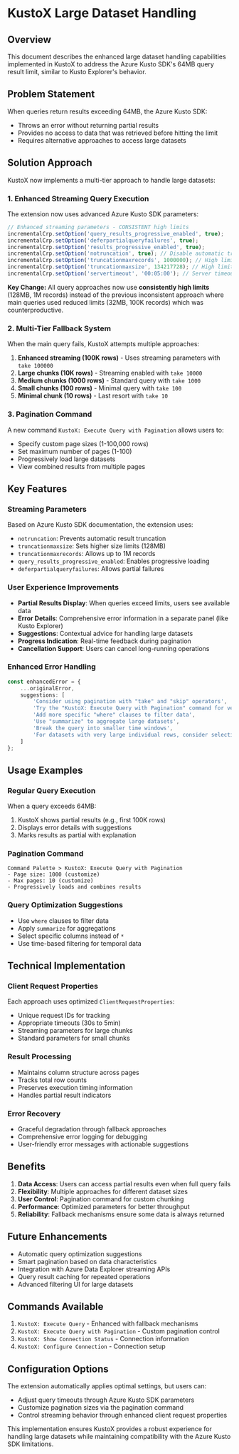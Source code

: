 # KustoX Large Dataset Handling

## Overview

This document describes the enhanced large dataset handling capabilities implemented in KustoX to address the Azure Kusto SDK's 64MB query result limit, similar to Kusto Explorer's behavior.

## Problem Statement

When queries return results exceeding 64MB, the Azure Kusto SDK:
- Throws an error without returning partial results
- Provides no access to data that was retrieved before hitting the limit
- Requires alternative approaches to access large datasets

## Solution Approach

KustoX now implements a multi-tier approach to handle large datasets:

### 1. Enhanced Streaming Query Execution

The extension now uses advanced Azure Kusto SDK parameters:

```typescript
// Enhanced streaming parameters - CONSISTENT high limits
incrementalCrp.setOption('query_results_progressive_enabled', true);
incrementalCrp.setOption('deferpartialqueryfailures', true);
incrementalCrp.setOption('results_progressive_enabled', true);
incrementalCrp.setOption('notruncation', true); // Disable automatic truncation
incrementalCrp.setOption('truncationmaxrecords', 1000000); // High limit - 1M records
incrementalCrp.setOption('truncationmaxsize', 134217728); // High limit - 128 MB
incrementalCrp.setOption('servertimeout', '00:05:00'); // Server timeout
```

**Key Change:** All query approaches now use **consistently high limits** (128MB, 1M records) instead of the previous inconsistent approach where main queries used reduced limits (32MB, 100K records) which was counterproductive.

### 2. Multi-Tier Fallback System

When the main query fails, KustoX attempts multiple approaches:

1. **Enhanced streaming (100K rows)** - Uses streaming parameters with `take 100000`
2. **Large chunks (10K rows)** - Streaming enabled with `take 10000`
3. **Medium chunks (1000 rows)** - Standard query with `take 1000`
4. **Small chunks (100 rows)** - Minimal query with `take 100`
5. **Minimal chunk (10 rows)** - Last resort with `take 10`

### 3. Pagination Command

A new command `KustoX: Execute Query with Pagination` allows users to:
- Specify custom page sizes (1-100,000 rows)
- Set maximum number of pages (1-100)
- Progressively load large datasets
- View combined results from multiple pages

## Key Features

### Streaming Parameters
Based on Azure Kusto SDK documentation, the extension uses:
- `notruncation`: Prevents automatic result truncation  
- `truncationmaxsize`: Sets higher size limits (128MB)
- `truncationmaxrecords`: Allows up to 1M records
- `query_results_progressive_enabled`: Enables progressive loading
- `deferpartialqueryfailures`: Allows partial failures

### User Experience Improvements
- **Partial Results Display**: When queries exceed limits, users see available data
- **Error Details**: Comprehensive error information in a separate panel (like Kusto Explorer)
- **Suggestions**: Contextual advice for handling large datasets
- **Progress Indication**: Real-time feedback during pagination
- **Cancellation Support**: Users can cancel long-running operations

### Enhanced Error Handling
```typescript
const enhancedError = {
    ...originalError,
    suggestions: [
        'Consider using pagination with "take" and "skip" operators',
        'Try the "KustoX: Execute Query with Pagination" command for very large datasets',
        'Add more specific "where" clauses to filter data',
        'Use "summarize" to aggregate large datasets',
        'Break the query into smaller time windows',
        'For datasets with very large individual rows, consider selecting fewer columns'
    ]
};
```

## Usage Examples

### Regular Query Execution
When a query exceeds 64MB:
1. KustoX shows partial results (e.g., first 100K rows)
2. Displays error details with suggestions
3. Marks results as partial with explanation

### Pagination Command
```
Command Palette > KustoX: Execute Query with Pagination
- Page size: 1000 (customize)
- Max pages: 10 (customize)
- Progressively loads and combines results
```

### Query Optimization Suggestions
- Use `where` clauses to filter data
- Apply `summarize` for aggregations
- Select specific columns instead of `*`
- Use time-based filtering for temporal data

## Technical Implementation

### Client Request Properties
Each approach uses optimized `ClientRequestProperties`:
- Unique request IDs for tracking
- Appropriate timeouts (30s to 5min)
- Streaming parameters for large chunks
- Standard parameters for small chunks

### Result Processing
- Maintains column structure across pages
- Tracks total row counts
- Preserves execution timing information
- Handles partial result indicators

### Error Recovery
- Graceful degradation through fallback approaches
- Comprehensive error logging for debugging
- User-friendly error messages with actionable suggestions

## Benefits

1. **Data Access**: Users can access partial results even when full query fails
2. **Flexibility**: Multiple approaches for different dataset sizes
3. **User Control**: Pagination command for custom chunking
4. **Performance**: Optimized parameters for better throughput
5. **Reliability**: Fallback mechanisms ensure some data is always returned

## Future Enhancements

- Automatic query optimization suggestions
- Smart pagination based on data characteristics
- Integration with Azure Data Explorer streaming APIs
- Query result caching for repeated operations
- Advanced filtering UI for large datasets

## Commands Available

1. `KustoX: Execute Query` - Enhanced with fallback mechanisms
2. `KustoX: Execute Query with Pagination` - Custom pagination control
3. `KustoX: Show Connection Status` - Connection information
4. `KustoX: Configure Connection` - Connection setup

## Configuration Options

The extension automatically applies optimal settings, but users can:
- Adjust query timeouts through Azure Kusto SDK parameters
- Customize pagination sizes via the pagination command
- Control streaming behavior through enhanced client request properties

This implementation ensures KustoX provides a robust experience for handling large datasets while maintaining compatibility with the Azure Kusto SDK limitations.
